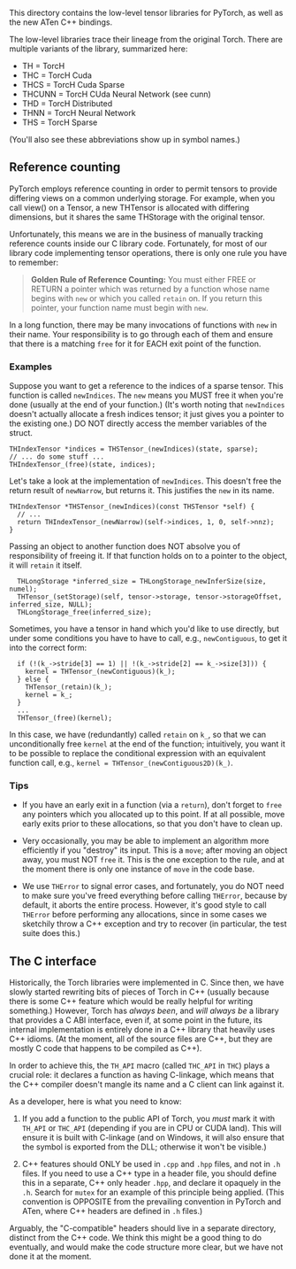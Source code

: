 This directory contains the low-level tensor libraries for PyTorch,
as well as the new ATen C++ bindings.

The low-level libraries trace their lineage from the original Torch.  There are
multiple variants of the library, summarized here:

* TH = TorcH
* THC = TorcH Cuda
* THCS = TorcH Cuda Sparse
* THCUNN = TorcH CUda Neural Network (see cunn)
* THD = TorcH Distributed
* THNN = TorcH Neural Network
* THS = TorcH Sparse

(You'll also see these abbreviations show up in symbol names.)

## Reference counting

PyTorch employs reference counting in order to permit tensors to provide
differing views on a common underlying storage.  For example, when you call
view() on a Tensor, a new THTensor is allocated with differing dimensions,
but it shares the same THStorage with the original tensor.

Unfortunately, this means we are in the business of manually tracking reference
counts inside our C library code.  Fortunately, for most of our library code implementing
tensor operations, there is only one rule you have to remember:

> **Golden Rule of Reference Counting:** You must either FREE or RETURN
> a pointer which was returned by a function whose name begins with
> `new` or which you called `retain` on.
> If you return this pointer, your function name must begin with `new`.

In a long function, there may be many invocations of functions with `new` in
their name.  Your responsibility is to go through each of them and ensure
that there is a matching `free` for it for EACH exit point of the function.

### Examples

Suppose you want to get a reference to the indices of a sparse tensor.  This
function is called `newIndices`.  The `new` means you MUST free it when you're
done (usually at the end of your function.)  (It's worth noting that
`newIndices` doesn't actually allocate a fresh indices tensor; it just gives
you a pointer to the existing one.)  DO NOT directly access the member
variables of the struct.

```
THIndexTensor *indices = THSTensor_(newIndices)(state, sparse);
// ... do some stuff ...
THIndexTensor_(free)(state, indices);
```

Let's take a look at the implementation of `newIndices`.  This doesn't free the
return result of `newNarrow`, but returns it.  This justifies the `new` in its
name.

```
THIndexTensor *THSTensor_(newIndices)(const THSTensor *self) {
  // ...
  return THIndexTensor_(newNarrow)(self->indices, 1, 0, self->nnz);
}
```

Passing an object to another function does NOT absolve you of responsibility
of freeing it.  If that function holds on to a pointer to the object, it
will `retain` it itself.

```
  THLongStorage *inferred_size = THLongStorage_newInferSize(size, numel);
  THTensor_(setStorage)(self, tensor->storage, tensor->storageOffset, inferred_size, NULL);
  THLongStorage_free(inferred_size);
```

Sometimes, you have a tensor in hand which you'd like to use directly, but
under some conditions you have to have to call, e.g., `newContiguous`, to get
it into the correct form:

```
  if (!(k_->stride[3] == 1) || !(k_->stride[2] == k_->size[3])) {
    kernel = THTensor_(newContiguous)(k_);
  } else {
    THTensor_(retain)(k_);
    kernel = k_;
  }
  ...
  THTensor_(free)(kernel);
```

In this case, we have (redundantly) called `retain` on `k_`, so that we can
unconditionally free `kernel` at the end of the function; intuitively, you
want it to be possible to replace the conditional expression with an equivalent
function call, e.g., `kernel = THTensor_(newContiguous2D)(k_)`.

### Tips

* If you have an early exit in a function (via a `return`), don't forget to
  `free` any pointers which you allocated up to this point.  If at all possible,
  move early exits prior to these allocations, so that you don't have to clean up.

* Very occasionally, you may be able to implement an algorithm more efficiently
  if you "destroy" its input.  This is a `move`; after moving an object away,
  you must NOT `free` it.  This is the one exception to the rule, and at the
  moment there is only one instance of `move` in the code base.

* We use `THError` to signal error cases, and fortunately,
  you do NOT need to make sure you've freed everything before calling `THError`,
  because by default, it aborts the entire process.  However, it's good style
  to call `THError` before performing any allocations, since in some cases we
  sketchily throw a C++ exception and try to recover (in particular, the test
  suite does this.)

## The C interface

Historically, the Torch libraries were implemented in C.  Since then, we have slowly
started rewriting bits of pieces of Torch in C++ (usually because there is some
C++ feature which would be really helpful for writing something.)  However,
Torch has *always been*, and *will always be* a library that provides a C ABI
interface, even if, at some point in the future, its internal implementation
is entirely done in a C++ library that heavily uses C++ idioms.  (At the moment,
all of the source files are C++, but they are mostly C code that happens to be
compiled as C++).

In order to achieve this, the `TH_API` macro (called `THC_API` in `THC`) plays
a crucial role: it declares a function as having C-linkage, which means that the
C++ compiler doesn't mangle its name and a C client can link against it.

As a developer, here is what you need to know:

1. If you add a function to the public API of Torch, you *must* mark it with
   `TH_API` or `THC_API` (depending if you are in CPU or CUDA land).
   This will ensure it is built with C-linkage (and on Windows, it
   will also ensure that the symbol is exported from the DLL; otherwise it
   won't be visible.)

2. C++ features should ONLY be used in `.cpp` and `.hpp` files, and not in
   `.h` files.  If you need to use a C++ type in a header file, you should
   define this in a separate, C++ only header `.hpp`, and declare it opaquely
   in the `.h`. Search for `mutex` for an example of this principle being applied.
   (This convention is OPPOSITE from the prevailing convention in PyTorch and
   ATen, where C++ headers are defined in `.h` files.)

Arguably, the "C-compatible" headers should live in a separate directory,
distinct from the C++ code.  We think this might be a good thing to do
eventually, and would make the code structure more clear, but we have not
done it at the moment.
